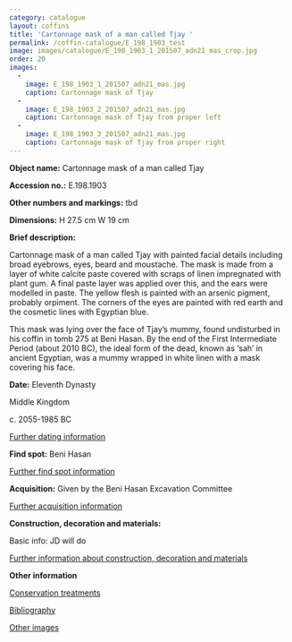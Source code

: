 ```yaml
---
category: catalogue
layout: coffins
title: 'Cartonnage mask of a man called Tjay '
permalink: /coffin-catalogue/E_198_1903_test
image: images/catalogue/E_198_1903_1_201507_adn21_mas_crop.jpg
order: 20
images: 
  -
    image: E_198_1903_1_201507_adn21_mas.jpg
    caption: Cartonnage mask of Tjay
  -
    image: E_198_1903_2_201507_adn21_mas.jpg
    caption: Cartonnage mask of Tjay from proper left
  -
    image: E_198_1903_3_201507_adn21_mas.jpg
    caption: Cartonnage mask of Tjay from proper right
---
```


**Object name:** 
Cartonnage mask of a man called Tjay 

**Accession no.:** 
E.198.1903

**Other numbers and markings:**
tbd

**Dimensions:** 
H 27.5 cm
W 19 cm

**Brief description:** 

Cartonnage mask of a man called Tjay with painted facial details including broad eyebrows, eyes, beard and moustache. The mask is made from a layer of white calcite paste covered with scraps of linen impregnated with plant gum. A final paste layer was applied over this, and the ears were modelled in paste. The yellow flesh is painted with an arsenic pigment, probably orpiment. The corners of the eyes are painted with red earth and the cosmetic lines with Egyptian blue.

This mask was lying over the face of Tjay’s mummy, found undisturbed in his coffin in tomb 275 at Beni Hasan. By the end of the First Intermediate Period (about 2010 BC), the ideal form of the dead, known as ‘sah’ in ancient Egyptian, was a mummy wrapped in white linen with a mask covering his face.

**Date:**
Eleventh Dynasty

Middle Kingdom

c. 2055-1985 BC

[Further dating information](/catalogue_extras/E_198_1903_dating)

**Find spot:**
Beni Hasan

[Further find spot information](/catalogue_extras/E_198_1903_findspot)

**Acquisition:**
Given by the Beni Hasan Excavation Committee 

[Further acquisition information](/catalogue_extras/E_198_1903_acquisition)

**Construction, decoration and materials:**

Basic info: JD will do

[Further information about construction, decoration and materials](/catalogue_extras/E_198_1903_materials)


**Other information**

[Conservation treatments](/catalogue_extras/E_198_1903_conservation)

[Bibliography](/catalogue_extras/E_198_1903_bibliography)

[Other images](/catalogue_extras/E_198_1903_imagesheet)

